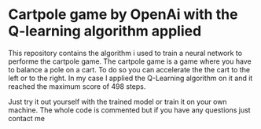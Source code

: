 # Cartpole game by OpenAi with the Q-learning algorithm applied

This repository contains the algorithm i used to train a neural network to performe the cartpole game. The cartpole game is a game where you have to balance a pole on a cart. To do so you can accelerate the the cart to the left or to the right. In my case I applied the Q-Learning algorithm on it and it reached the maximum score of 498 steps.

Just try it out yourself with the trained model or train it on your own machine. The whole code is commented but if you have any questions just contact me
